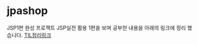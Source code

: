 # jpashop
JSP1편 완성 프로젝트
JSP실전 활용 1편을 보며 공부한 내용을 아래의 링크에 정리 했습니다.
[TIL정리링크](https://github.com/kkssbbb/TIL/tree/main/SpringBoot/%EC%8A%A4%ED%94%84%EB%A7%81%20%EB%B6%80%ED%8A%B8%EC%99%80%20JPA%20%ED%99%9C%EC%9A%A91)

